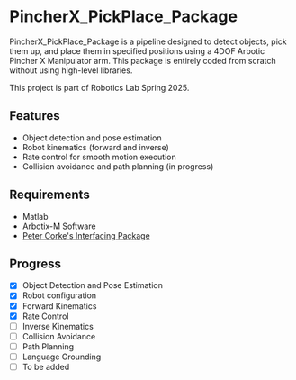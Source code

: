 # PincherX_PickPlace_Package
PincherX_PickPlace_Package is a pipeline designed to detect objects, pick them up, and place them in specified positions using a 4DOF Arbotic Pincher X Manipulator arm. This package is entirely coded from scratch without using high-level libraries.

This project is part of Robotics Lab Spring 2025.

## Features

- Object detection and pose estimation
- Robot kinematics (forward and inverse)
- Rate control for smooth motion execution
- Collision avoidance and path planning (in progress)

## Requirements
- Matlab
- Arbotix-M Software
- [Peter Corke's Interfacing Package](https://petercorke.com/matlab/interfacing-a-hobby-robot-arm-to-matlab/) 

## Progress
- [x] Object Detection and Pose Estimation
- [x] Robot configuration
- [x] Forward Kinematics
- [x] Rate Control
- [ ] Inverse Kinematics
- [ ] Collision Avoidance
- [ ] Path Planning
- [ ] Language Grounding
- [ ] To be added
